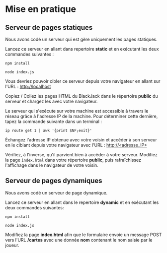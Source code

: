 # Mise en pratique


## Serveur de pages statiques

Nous avons codé un serveur qui est gère uniquement les pages statiques.

Lancez ce serveur en allant dans repertoire **static** et en exécutant les deux commandes suivantes :

    npm install
    
    node index.js

Vous devriez pouvoir cibler ce serveur depuis votre navigateur en allant sur l'URL : [http://localhost](http://localhost)

Copiez / Collez les pages HTML du BlackJack dans le répertoire **public** du serveur et chargez les avec votre navigateur.

Le serveur qui s'exécute sur votre machine est accessible à travers le réseau grâce à l'adresse IP de la machine. Pour déterminer cette dernière, tapez la commande suivante dans un terminal : 

    ip route get 1 | awk '{print $NF;exit}'

Échangez l'adresse IP obtenue avec votre voisin et accèder à son serveur en le ciblant depuis votre navigateur avec l'URL : [http://<adresse_IP>](http://<adresse_IP>)

Vérifiez, à l'inverse, qu'il parvient bien à accèder à votre serveur. Modifiez la page `index.html` dans votre répertoire **public**, puis rafraîchissez l'affichage dans le navigateur de votre voisin.

## Serveur de pages dynamiques

Nous avons codé un serveur de page dynamique.

Lancez ce serveur en allant dans le repertoire **dynamic** et en exécutant les deux commandes suivantes:

    npm install

    node index.js

Modifiez la page **index.html** afin que le formulaire envoie un message POST vers l'URL **/cartes** avec une donnée **nom** contenant le nom saisie par le joueur.

